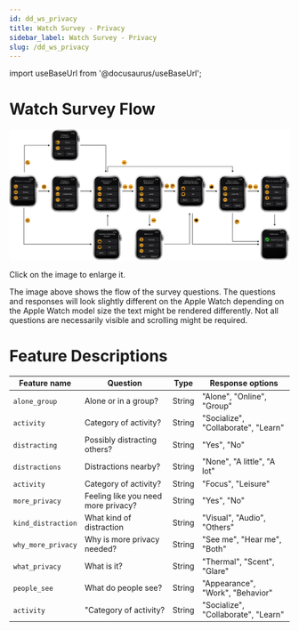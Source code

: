 ```yaml
---
id: dd_ws_privacy
title: Watch Survey - Privacy
sidebar_label: Watch Survey - Privacy
slug: /dd_ws_privacy
---
```



import useBaseUrl from '@docusaurus/useBaseUrl';

# Watch Survey Flow
[![Image](/img/watch_survey_privacy.png)](/img/watch_survey_privacy.png)

Click on the image to enlarge it.

The image above shows the flow of the survey questions. The questions and responses will look slightly different on the Apple Watch depending on the Apple Watch model size the text might be rendered differently. Not all questions are necessarily visible and scrolling might be required.

# Feature Descriptions

| Feature name | Question | Type | Response options |
|--------------|----------|------|------------------|
| `alone_group` | Alone or in a group? | String |  "Alone", "Online", "Group" |
| `activity` | Category of activity? | String |  "Socialize", "Collaborate", "Learn" |
| `distracting` | Possibly distracting others? | String |   "Yes", "No" |
| `distractions` | Distractions nearby? | String | "None", "A little", "A lot" |
| `activity` | Category of activity? | String | "Focus", "Leisure" |
| `more_privacy` | Feeling like you need more privacy? | String |  "Yes", "No" |
| `kind_distraction` | What kind of distraction | String | "Visual", "Audio", "Others" |
| `why_more_privacy` | Why is more privacy needed? | String |  "See me", "Hear me", "Both" |
| `what_privacy` | What is it? | String | "Thermal", "Scent", "Glare" |
| `people_see` | What do people see? | String | "Appearance", "Work", "Behavior" |
| `activity` | "Category of activity? | String | "Socialize", "Collaborate", "Learn" |
